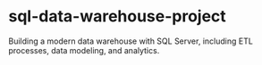 # sql-data-warehouse-project
Building a modern data warehouse with SQL Server,  including ETL processes, data modeling, and  analytics.





